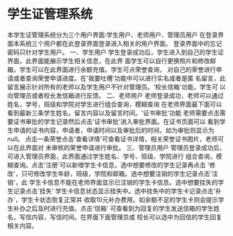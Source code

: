 #                   学生证管理系统
本学生证管理系统分为三个用户界面:学生用户、老师用户、管理员用户
在登录界面本系统三个用户都在此登录界面登录进入相关的用户界面。
登录界面中的忘记密码只针对学生用户。
一、学生用户
	学生登录成功后，学生进入到自己的学生证界面，此界面能展示学生相关信息，在此界
面学生可以自行更换照片和修改邮箱，学生可以在此界面进行余额充值。学生可点荣誉查询，
对自己的荣誉进行申请或者查询荣誉申请进度。在'我要吐槽'功能中可以进行实名或者是匿
名留言，此留言展示针对所有的老师以及学生用户不针对管理员。'校长信箱'功能，学生可
以向管理员或者校长发信箱进行反馈。
二、老师用户
	老师登录成功，老师可以通过姓名，学号，班级和学院对学生进行组合查询，模糊查询
在老师界面最下面可以看到最新三条学生姓名，留言内容以及留言时间。'证书审批'功能
老师需要点击需要证书审批的学生记录然后点击'证书审批'进入审批界面。在证书页面可以
看到学生申请的证书内容，申请者，申请时间以及审批后的时间，如为审批则显示为null。
点击一条荣誉点击'查看详情'可查看证书详情，相关荣誉证书图片，老师可以在此界面对
未审核的荣誉申请进行审批。
三、管理员用户
	管理员登录成功后，可进入管理员界面，此界面通过学生姓名、学号、班级、学院进行
组合查询，模糊查询。点击'注册'可以新增学生卡信息，选中想要修改的学生记录再点击
'修改'，只可修改学生年龄，班级，学院和邮箱。选中想要注销的学生记录点击'注销'，此
学生卡信息不能在老师界面显示已注销的学生卡信息。选中想要挂失的学生记录点击'挂失'
学生卡信息状态显示挂失中。选中挂失中的学生卡记录点击'补办'，学生卡状态恢复正常并
收取10元补办费用。如余额不足的学生卡则会提示学生补办之后及时进行充值。点击'信箱'
可查看到为回复的学生发送信箱的学生姓名，写信内容，写信时间。在界面下面管理员或
校长可以选中为回信的学生回复相关内容。